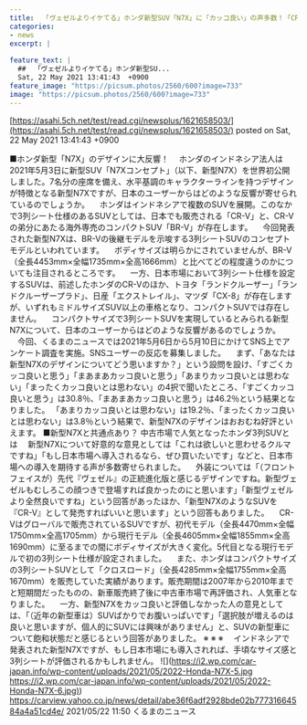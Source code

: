 ```yaml
---
title:  「ヴェゼルよりイケてる」ホンダ新型SUV「N7X」に「カッコ良い」の声多数！「CR-Vとして出て」  
categories:
- news
excerpt: |
  
feature_text: |
  ##  「ヴェゼルよりイケてる」ホンダ新型SU...
  Sat, 22 May 2021 13:41:43  +0900
feature_image: "https://picsum.photos/2560/600?image=733"
image: "https://picsum.photos/2560/600?image=733"
---
```


[https://asahi.5ch.net/test/read.cgi/newsplus/1621658503/](https://asahi.5ch.net/test/read.cgi/newsplus/1621658503/)
posted on Sat, 22 May 2021 13:41:43  +0900

<!--more-->

■ホンダ新型「N7X」のデザインに大反響！ 　ホンダのインドネシア法人は2021年5月3日に新型SUV「N7Xコンセプト」（以下、新型N7X）を世界初公開しました。7名分の座席を備え、水平基調のキャラクターラインを持つデザインが特徴となる新型N7Xですが、日本のユーザーからはどのような反響が寄せられているのでしょうか。 　ホンダはインドネシアで複数のSUVを展開。このなかで3列シート仕様のあるSUVとしては、日本でも販売される「CR-V」と、CR-Vの弟分にあたる海外専売のコンパクトSUV「BR-V」が存在します。 　今回発表された新型N7Xは、BR-Vの後継モデルを示唆する3列シートSUVのコンセプトモデルといわれています。 　ボディサイズは明らかにされていませんが、BR-V（全長4453mm×全幅1735mm×全高1666mm）と比べてどの程度違うのかについても注目されるところです。 　一方、日本市場において3列シート仕様を設定するSUVは、前述したホンダのCR-Vのほか、トヨタ「ランドクルーザー」「ランドクルーザープラド」、日産「エクストレイル」、マツダ「CX-8」が存在しますが、いずれもミドルサイズSUV以上の車格となり、コンパクトSUVでは存在しません。 　コンパクトサイズで3列シートSUVを実現しているとみられる新型N7Xについて、日本のユーザーからはどのような反響があるのでしょうか。 　今回、くるまのニュースでは2021年5月6日から5月10日にかけてSNS上でアンケート調査を実施。SNSユーザーの反応を募集しました。 　まず、「あなたは新型N7Xのデザインについてどう思いますか？」という設問を設け、「すごくカッコ良いと思う」「まあまあカッコ良いと思う」「あまりカッコ良いとは思わない」「まったくカッコ良いとは思わない」の4択で聞いたところ、「すごくカッコ良いと思う」は30.8％、「まあまあカッコ良いと思う」は46.2％という結果となりました。 「あまりカッコ良いとは思わない」は19.2％、「まったくカッコ良いとは思わない」は3.8％という結果で、新型N7Xのデザインはおおむね好評といえます。 ■新型N7Xと共通点あり？ 中古市場で人気となったホンダ3列SUVとは 　新型N7Xについて好意的な意見としては「これは欲しいと思わせるクルマですね」「もし日本市場へ導入されるなら、ぜひ買いたいです」などと、日本市場への導入を期待する声が多数寄せられました。 　外装については「（フロントフェイスが）先代『ヴェゼル』の正統進化版と感じるデザインですね。新型ヴェゼルもむしろこの顔つきで登場すれば良かったのにと思います」「新型ヴェゼルより全然良いですね」という回答があったほか、「新型N7XのようなSUVを『CR-V』として発売すればいいと思います」という回答もありました。 　CR-Vはグローバルで販売されているSUVですが、初代モデル（全長4470mm×全幅1750mm×全高1705mm）から現行モデル（全長4605mm×全幅1855mm×全高1690mm）に至るまでの間にボディサイズが大きく変化。5代目となる現行モデルで初の3列シート仕様が設定されました。 　また、ホンダはコンパクトサイズの3列シートSUVとして「クロスロード」（全長4285mm×全幅1755mm×全高1670mm）を販売していた実績があります。販売期間は2007年から2010年までと短期間だったものの、新車販売終了後に中古車市場で再評価され、人気車となりました。 　一方、新型N7Xをカッコ良いと評価しなかった人の意見としては、「（近年の新型車は）SUVばかりでお腹いっぱいです」「選択肢が増えるのは良いと思いますが、個人的にSUVには興味がありません」と、SUVの新型車について飽和状態だと感じるという回答がありました。 ※ ※ ※ 　インドネシアで発表された新型N7Xですが、もし日本市場にも導入されれば、手頃なサイズ感と3列シートが評価されるかもしれません。 ![](https://i2.wp.com/car-japan.info/wp-content/uploads/2021/05/2022-Honda-N7X-5.jpg [https://i2.wp.com/car-japan.info/wp-content/uploads/2021/05/2022-Honda-N7X-6.jpg)](https://i2.wp.com/car-japan.info/wp-content/uploads/2021/05/2022-Honda-N7X-6.jpg)) https://carview.yahoo.co.jp/news/detail/abe36f6adf2928bde02b77731664584a4a51cd4e/ 2021/05/22 11:50 くるまのニュース
